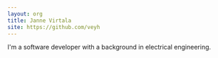 ```yaml
---
layout: org
title: Janne Virtala
site: https://github.com/veyh
---
```

I'm a software developer with a background in electrical engineering.

